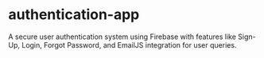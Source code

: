 # authentication-app
A secure user authentication system using Firebase with features like Sign-Up, Login, Forgot Password, and EmailJS integration for user queries.
